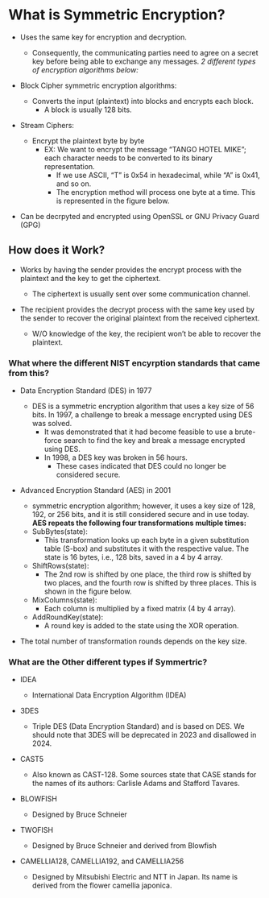 # What is Symmetric Encryption?

* Uses the same key for encryption and decryption.
  * Consequently, the communicating parties need to agree on a secret key before being able to exchange any messages.
*2 different types of encryption algorithms below:*
* Block Cipher symmetric encryption algorithms:
  * Converts the input (plaintext) into blocks and encrypts each block.
    * A block is usually 128 bits.
* Stream Ciphers:
  * Encrypt the plaintext byte by byte
    * EX: We want to encrypt the message “TANGO HOTEL MIKE”; each character needs to be converted to its binary representation.
      * If we use ASCII, “T” is 0x54 in hexadecimal, while “A” is 0x41, and so on.
      * The encryption method will process one byte at a time. This is represented in the figure below.

* Can be decrpyted and encrypted using OpenSSL or GNU Privacy Guard (GPG)

## How does it Work?

* Works by having the sender provides the encrypt process with the plaintext and the key to get the ciphertext.
  * The ciphertext is usually sent over some communication channel.

* The recipient provides the decrypt process with the same key used by the sender to recover the original plaintext from the received ciphertext.
  * W/O knowledge of the key, the recipient won’t be able to recover the plaintext.

### What where the different NIST encyrption standards that came from this?

* Data Encryption Standard (DES) in 1977
  * DES is a symmetric encryption algorithm that uses a key size of 56 bits. In 1997, a challenge to break a message encrypted using DES was solved.
    * It was demonstrated that it had become feasible to use a brute-force search to find the key and break a message encrypted using DES.
    * In 1998, a DES key was broken in 56 hours.
      * These cases indicated that DES could no longer be considered secure.

* Advanced Encryption Standard (AES) in 2001
  * symmetric encryption algorithm; however, it uses a key size of 128, 192, or 256 bits, and it is still considered secure and in use today.
**AES repeats the following four transformations multiple times:**
  * SubBytes(state):
    * This transformation looks up each byte in a given substitution table (S-box) and substitutes it with the respective value. The state is 16 bytes, i.e., 128 bits, saved in a 4 by 4 array.
  * ShiftRows(state):
    * The 2nd row is shifted by one place, the third row is shifted by two places, and the fourth row is shifted by three places. This is shown in the figure below.
  * MixColumns(state):
    * Each column is multiplied by a fixed matrix (4 by 4 array).
  * AddRoundKey(state):
    * A round key is added to the state using the XOR operation.
* The total number of transformation rounds depends on the key size.

### What are the Other different types if Symmertric?

* IDEA
  * International Data Encryption Algorithm (IDEA)

* 3DES
  * Triple DES (Data Encryption Standard) and is based on DES. We should note that 3DES will be deprecated in 2023 and disallowed in 2024.

* CAST5
  * Also known as CAST-128. Some sources state that CASE stands for the names of its authors: Carlisle Adams and Stafford Tavares.

* BLOWFISH
  * Designed by Bruce Schneier

* TWOFISH
  * Designed by Bruce Schneier and derived from Blowfish

* CAMELLIA128, CAMELLIA192, and CAMELLIA256
  * Designed by Mitsubishi Electric and NTT in Japan. Its name is derived from the flower camellia japonica.




















